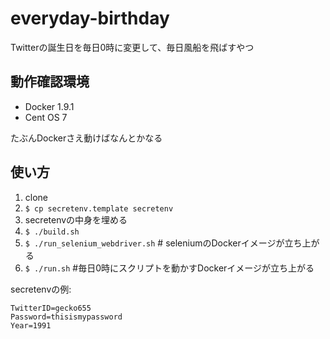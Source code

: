 # everyday-birthday

Twitterの誕生日を毎日0時に変更して、毎日風船を飛ばすやつ

## 動作確認環境
- Docker 1.9.1
- Cent OS 7

たぶんDockerさえ動けばなんとかなる
## 使い方
1. clone
1. ``$ cp secretenv.template secretenv``
1. secretenvの中身を埋める
1. ``$ ./build.sh``
1. ``$ ./run_selenium_webdriver.sh`` # seleniumのDockerイメージが立ち上がる
1. ``$ ./run.sh`` #毎日0時にスクリプトを動かすDockerイメージが立ち上がる

secretenvの例:
```
TwitterID=gecko655
Password=thisismypassword
Year=1991
```
